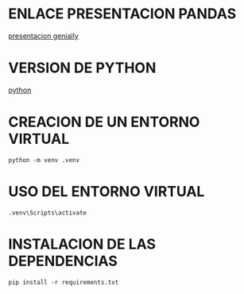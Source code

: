 # ENLACE PRESENTACION PANDAS
[presentacion genially](https://view.genially.com/6788ef4f63380a8ca2e8588e/presentation-pandas-dataframe)
# VERSION DE PYTHON
[python](https://www.python.org/ftp/python/3.13.0/python-3.13.0-amd64.exe)
# CREACION DE UN ENTORNO VIRTUAL
```console
python -m venv .venv
```

# USO DEL ENTORNO VIRTUAL
```console
.venv\Scripts\activate
```

# INSTALACION DE LAS DEPENDENCIAS
```console
pip install -r requirements.txt
```